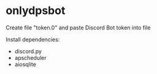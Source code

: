 # onlydpsbot

Create file "token.0" and paste Discord Bot token into file

Install dependencies: 
* discord.py
* apscheduler
* aiosqlite


